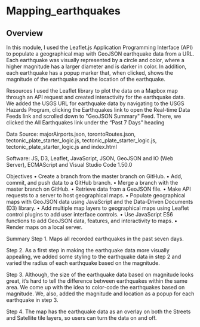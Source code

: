 #  Mapping_earthquakes

## Overview

In this module, I used the Leaflet.js Application Programming Interface (API) to populate a geographical map with GeoJSON earthquake data from a URL. Each earthquake was visually represented by a circle and color, where a higher magnitude has a larger diameter and is darker in color. In addition, each earthquake has a popup marker that, when clicked, shows the magnitude of the earthquake and the location of the earthquake.

Resources I used the Leaflet library to plot the data on a Mapbox map through an API request and created interactivity for the earthquake data. We added the USGS URL for earthquake data by navigating to the USGS Hazards Program, clicking the Earthquakes link to open the Real-time Data Feeds link and scrolled down to "GeoJSON Summary" Feed. There, we clicked the All Earthquakes link under the “Past 7 Days” heading

Data Source: majorAirports.json, torontoRoutes.json, tectonic_plate_starter_logic.js, tectonic_plate_starter_logic.js, tectonic_plate_starter_logic.js and index.html

Software: JS, D3, Leaflet, JavaScript, JSON, GeoJSON and IO (Web Server), ECMAScript and Visual Studio Code 1.50.0

Objectives • Create a branch from the master branch on GitHub. • Add, commit, and push data to a GitHub branch. • Merge a branch with the master branch on GitHub. • Retrieve data from a GeoJSON file. • Make API requests to a server to host geographical maps. • Populate geographical maps with GeoJSON data using JavaScript and the Data-Driven Documents (D3) library. • Add multiple map layers to geographical maps using Leaflet control plugins to add user interface controls. • Use JavaScript ES6 functions to add GeoJSON data, features, and interactivity to maps. • Render maps on a local server.

Summary Step 1. Maps all recorded earthquakes in the past seven days.

Step 2. As a first step in making the earthquake data more visually appealing, we added some styling to the earthquake data in step 2 and varied the radius of each earthquake based on the magnitude.

Step 3. Although, the size of the earthquake data based on magnitude looks great, it’s hard to tell the difference between earthquakes within the same area. We come up with the idea to color-code the earthquakes based on magnitude. We, also, added the magnitude and location as a popup for each earthquake in step 3.

Step 4. The map has the earthquake data as an overlay on both the Streets and Satellite tile layers, so users can turn the data on and off.
